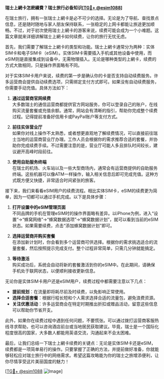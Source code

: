**瑞士上網卡怎麽續費？瑞士旅行必备知识[[TG💪+ @esim1088](https://t.me/s/esim1088)]**

在瑞士旅行，拥有一张瑞士上網卡是必不可少的选择。无论是为了导航、查找景点信息，还是随时随地与家人朋友保持联系，一张稳定的上网卡都能让旅途更加顺畅。不过，对于初次使用瑞士上網卡的游客来说，续费可能会成为一个小难题。这篇文章就来详细讲解瑞士上網卡如何续费，让你的旅行无忧无虑。

首先，我们需要了解瑞士上網卡的类型和功能。瑞士上網卡通常分为两种：实体SIM卡和电子SIM卡（eSIM）。实体SIM卡需要插入手机或其他设备中使用，而eSIM则是直接集成到设备中，无需物理插入。无论是哪种类型的上網卡，续费的方式大致相同，只是操作界面略有不同。

对于实体SIM卡用户来说，续费的第一步是确认你的卡是否支持自动续费服务。许多运营商会提供自动续费选项，只需绑定支付方式即可。如果没有自动续费服务，你需要手动充值。具体方法如下：

1. **通过运营商官网续费**  
   大多数瑞士的通信运营商都提供官方网站服务，你可以登录自己的账户，在线购买流量套餐或充值余额。通常，网站会有清晰的指引，帮助你完成整个续费过程。记得提前准备好信用卡或PayPal账户等支付方式。

2. **前往实体营业厅**  
   如果你对线上操作不太熟悉，或者想更直观地了解续费情况，可以直接前往瑞士当地的运营商营业厅办理。工作人员会根据你的需求推荐合适的套餐，并协助你完成续费手续。不过需要注意的是，营业厅可能人多且排队时间较长，建议避开高峰时段前往。

3. **使用自助服务终端**  
   在瑞士的机场、火车站以及一些大型商场内，通常会有运营商提供的自助服务终端。这些机器可以像ATM一样操作，输入相关信息后即可完成充值。这种方式既方便又快捷，非常适合时间紧张的旅客。

接下来，我们来看看eSIM用户的续费流程。相比实体SIM卡，eSIM的续费更为简单，因为一切都可以通过手机完成。以下是具体步骤：

1. **打开设置中的eSIM管理页面**  
   不同品牌的手机在管理eSIM时的操作界面略有差异。以iPhone为例，进入“设置”→“蜂窝网络”→“蜂窝数据选项”→“蜂窝数据计划”，就可以看到当前的eSIM状态。如果需要续费，点击“添加蜂窝数据计划”即可。

2. **选择运营商并购买套餐**  
   在添加新计划时，你会看到多个运营商可供选择。根据你的需求挑选适合的流量套餐，然后按照提示完成支付。整个过程非常简单，只需几分钟就能搞定。

3. **等待激活**  
   购买成功后，系统会自动将新的套餐激活到你的eSIM中。在此期间，请确保手机处于联网状态，以便顺利接收更新信息。

无论你是实体SIM卡用户还是eSIM用户，续费过程中都需要注意以下几点：

- **提前规划**：在流量即将耗尽前及时续费，以免影响正常使用。
- **选择合适套餐**：根据行程长短和个人需求选择合适的流量包，避免浪费资源。
- **关注优惠活动**：许多运营商会在特定时期推出折扣或赠品活动，留意这些信息可以帮助你节省开支。

此外，如果你在续费过程中遇到任何问题，不要慌张。可以通过拨打运营商客服热线寻求帮助，也可以咨询酒店前台或当地居民获取建议。毕竟，瑞士是一个国际化程度很高的国家，大多数人都能用英语交流，沟通起来不会太困难。

最后，让我们总结一下瑞士上網卡续费的关键点：无论是实体SIM卡还是eSIM，续费都是一项简单易行的操作。只要掌握了正确的方法，并提前做好准备，你就能够轻松应对瑞士旅行中的网络需求。希望这篇攻略能为你的瑞士之旅增添便利，让你尽情享受这片美丽国度的魅力！

[[TG💪+ @esim1088](https://t.me/s/esim1088) ![Image](https://i.postimg.cc/4NQfJmqS/Snipaste-2025-05-13-00-14-12.png)]